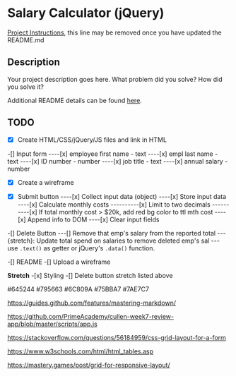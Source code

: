 # Salary Calculator (jQuery)

[Project Instructions](./INSTRUCTIONS.md), this line may be removed once you have updated the README.md

## Description

Your project description goes here. What problem did you solve? How did you solve it?

Additional README details can be found [here](https://github.com/PrimeAcademy/readme-template/blob/master/README.md).

## TODO

-[x] Create HTML/CSS/jQuery/JS files and link in HTML

-[] Input form
----[x] employee first name - text
----[x] empl last name - text
----[x] ID number - number
----[x] job title - text
----[x] annual salary - number

-[x] Create a wireframe

-[x] Submit button
----[x] Collect input data (object)
----[x] Store input data
----[x] Calculate monthly costs
----------[x] Limit to two decimals
----------[x] If total monthly cost > $20k, add red bg color to ttl mth cost
----[x] Append info to DOM
----[x] Clear input fields

-[] Delete Button
---[] Remove that emp's salary from the reported total
---{stretch}: Update total spend on salaries to remove deleted emp's sal
--- use `.text()` as getter or jQuery's `.data()` function.

-[] README
-[] Upload a wireframe

**Stretch** -[x] Styling
-[] Delete button stretch listed above

#645244
#795663
#6C809A
#75BBA7
#7AE7C7

https://guides.github.com/features/mastering-markdown/

https://github.com/PrimeAcademy/cullen-week7-review-app/blob/master/scripts/app.js

https://stackoverflow.com/questions/56184959/css-grid-layout-for-a-form

https://www.w3schools.com/html/html_tables.asp

https://mastery.games/post/grid-for-responsive-layout/
